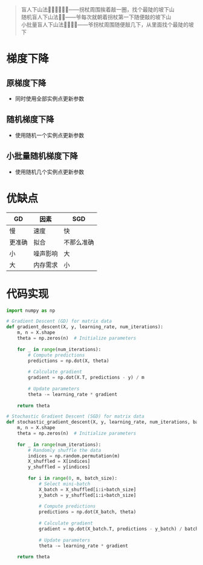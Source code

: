 >盲人下山法👨‍🦯👨‍🦯👨‍🦯——拐杖周围挨着敲一圈，找个最陡的坡下山  
>随机盲人下山法👩‍🦯——爷每次就朝着拐杖第一下随便敲的坡下山  
>小批量盲人下山法👨‍🦯👩‍🦯——爷拐杖周围随便敲几下，从里面找个最陡的坡下

# 梯度下降
## 原梯度下降
- 同时使用全部实例点更新参数

## 随机梯度下降
- 使用随机一个实例点更新参数

## 小批量随机梯度下降
- 使用随机几个实例点更新参数

# 优缺点

| GD     |  因素        | SGD        |
| ------ | -------- | ---------- |
| 慢     | 速度     | 快         |
| 更准确 | 拟合     | 不那么准确 |
| 小     | 噪声影响 | 大         |
| 大     | 内存需求 | 小         |


# 代码实现
```py
import numpy as np

# Gradient Descent (GD) for matrix data
def gradient_descent(X, y, learning_rate, num_iterations):
    m, n = X.shape
    theta = np.zeros(n)  # Initialize parameters
    
    for _ in range(num_iterations):
        # Compute predictions
        predictions = np.dot(X, theta)
        
        # Calculate gradient
        gradient = np.dot(X.T, predictions - y) / m
        
        # Update parameters
        theta -= learning_rate * gradient
    
    return theta

# Stochastic Gradient Descent (SGD) for matrix data
def stochastic_gradient_descent(X, y, learning_rate, num_iterations, batch_size):
    m, n = X.shape
    theta = np.zeros(n)  # Initialize parameters
    
    for _ in range(num_iterations):
        # Randomly shuffle the data
        indices = np.random.permutation(m)
        X_shuffled = X[indices]
        y_shuffled = y[indices]
        
        for i in range(0, m, batch_size):
            # Select mini-batch
            X_batch = X_shuffled[i:i+batch_size]
            y_batch = y_shuffled[i:i+batch_size]
            
            # Compute predictions
            predictions = np.dot(X_batch, theta)
            
            # Calculate gradient
            gradient = np.dot(X_batch.T, predictions - y_batch) / batch_size
            
            # Update parameters
            theta -= learning_rate * gradient
    
    return theta
```